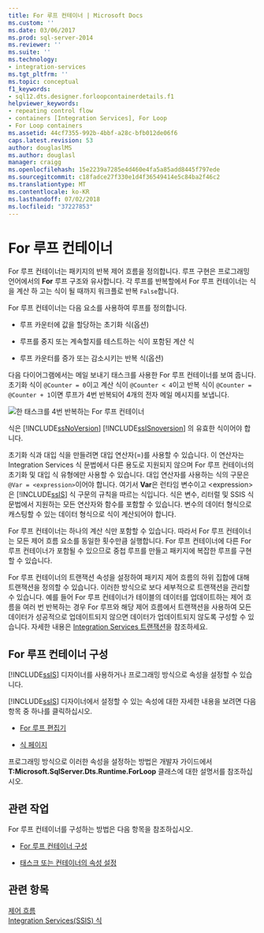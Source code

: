 ```yaml
---
title: For 루프 컨테이너 | Microsoft Docs
ms.custom: ''
ms.date: 03/06/2017
ms.prod: sql-server-2014
ms.reviewer: ''
ms.suite: ''
ms.technology:
- integration-services
ms.tgt_pltfrm: ''
ms.topic: conceptual
f1_keywords:
- sql12.dts.designer.forloopcontainerdetails.f1
helpviewer_keywords:
- repeating control flow
- containers [Integration Services], For Loop
- For Loop containers
ms.assetid: 44cf7355-992b-4bbf-a28c-bfb012de06f6
caps.latest.revision: 53
author: douglaslMS
ms.author: douglasl
manager: craigg
ms.openlocfilehash: 15e2239a7285e4d460e4fa5a85add8445f797ede
ms.sourcegitcommit: c18fadce27f330e1d4f36549414e5c84ba2f46c2
ms.translationtype: MT
ms.contentlocale: ko-KR
ms.lasthandoff: 07/02/2018
ms.locfileid: "37227853"
---
```

# <a name="for-loop-container"></a>For 루프 컨테이너
  For 루프 컨테이너는 패키지의 반복 제어 흐름을 정의합니다. 루프 구현은 프로그래밍 언어에서의 **For** 루프 구조와 유사합니다. 각 루프를 반복할에서 For 루프 컨테이너는 식을 계산 하 고는 식이 될 때까지 워크플로 반복 `False`합니다.  
  
 For 루프 컨테이너는 다음 요소를 사용하여 루프를 정의합니다.  
  
-   루프 카운터에 값을 할당하는 초기화 식(옵션)  
  
-   루프를 중지 또는 계속할지를 테스트하는 식이 포함된 계산 식  
  
-   루프 카운터를 증가 또는 감소시키는 반복 식(옵션)  
  
 다음 다이어그램에서는 메일 보내기 태스크를 사용한 For 루프 컨테이너를 보여 줍니다. 초기화 식이 `@Counter = 0`이고 계산 식이 `@Counter < 4`이고 반복 식이 `@Counter = @Counter + 1`이면 루프가 4번 반복되어 4개의 전자 메일 메시지를 보냅니다.  
  
 ![한 태스크를 4번 반복하는 For 루프 컨테이너](../media/ssis-forloop.gif "한 태스크를 4번 반복하는 For 루프 컨테이너")  
  
 식은 [!INCLUDE[ssNoVersion](../../includes/ssnoversion-md.md)] [!INCLUDE[ssISnoversion](../../includes/ssisnoversion-md.md)] 의 유효한 식이어야 합니다.  
  
 초기화 식과 대입 식을 만들려면 대입 연산자(=)를 사용할 수 있습니다. 이 연산자는 Integration Services 식 문법에서 다른 용도로 지원되지 않으며 For 루프 컨테이너의 초기화 및 대입 식 유형에만 사용할 수 있습니다. 대입 연산자를 사용하는 식의 구문은 `@Var = <expression>`이어야 합니다. 여기서 **Var**은 런타임 변수이고 \<expression>은 [!INCLUDE[ssIS](../../../includes/ssis-md.md)] 식 구문의 규칙을 따르는 식입니다. 식은 변수, 리터럴 및 SSIS 식 문법에서 지원하는 모든 연산자와 함수를 포함할 수 있습니다. 변수의 데이터 형식으로 캐스팅할 수 있는 데이터 형식으로 식이 계산되어야 합니다.  
  
 For 루프 컨테이너는 하나의 계산 식만 포함할 수 있습니다. 따라서 For 루프 컨테이너는 모든 제어 흐름 요소를 동일한 횟수만큼 실행합니다. For 루프 컨테이너에 다른 For 루프 컨테이너가 포함될 수 있으므로 중첩 루프를 만들고 패키지에 복잡한 루프를 구현할 수 있습니다.  
  
 For 루프 컨테이너의 트랜잭션 속성을 설정하여 패키지 제어 흐름의 하위 집합에 대해 트랜잭션을 정의할 수 있습니다. 이러한 방식으로 보다 세부적으로 트랜잭션을 관리할 수 있습니다. 예를 들어 For 루프 컨테이너가 테이블의 데이터를 업데이트하는 제어 흐름을 여러 번 반복하는 경우 For 루프와 해당 제어 흐름에서 트랜잭션을 사용하여 모든 데이터가 성공적으로 업데이트되지 않으면 데이터가 업데이트되지 않도록 구성할 수 있습니다. 자세한 내용은 [Integration Services 트랜잭션](../integration-services-transactions.md)을 참조하세요.  
  
## <a name="configuration-of-the-for-loop-container"></a>For 루프 컨테이너 구성  
 [!INCLUDE[ssIS](../../../includes/ssis-md.md)] 디자이너를 사용하거나 프로그래밍 방식으로 속성을 설정할 수 있습니다.  
  
 [!INCLUDE[ssIS](../../../includes/ssis-md.md)] 디자이너에서 설정할 수 있는 속성에 대한 자세한 내용을 보려면 다음 항목 중 하나를 클릭하십시오.  
  
-   [For 루프 편집기](../for-loop-editor.md)  
  
-   [식 페이지](../expressions/expressions-page.md)  
  
 프로그래밍 방식으로 이러한 속성을 설정하는 방법은 개발자 가이드에서 **T:Microsoft.SqlServer.Dts.Runtime.ForLoop** 클래스에 대한 설명서를 참조하십시오.  
  
## <a name="related-tasks"></a>관련 작업  
 For 루프 컨테이너를 구성하는 방법은 다음 항목을 참조하십시오.  
  
-   [For 루프 컨테이너 구성](for-loop-container.md)  
  
-   [태스크 또는 컨테이너의 속성 설정](../set-the-properties-of-a-task-or-container.md)  
  
## <a name="see-also"></a>관련 항목  
 [제어 흐름](control-flow.md)   
 [Integration Services&#40;SSIS&#41; 식](../expressions/integration-services-ssis-expressions.md)  
  
  
